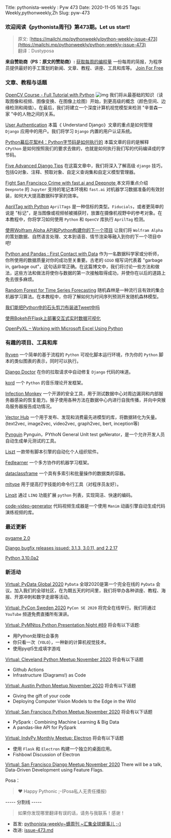 Title: pythonista-weekly : Pyw 473
Date: 2020-11-05 16:25
Tags: Weekly,pythonweekly,Zh 
Slug: pyw-473

### 欢迎阅读《pythonista周刊》第473期。Let us start!


>原文: [https://mailchi.mp/pythonweekly/python-weekly-issue-473](https://mailchi.mp/pythonweekly/python-weekly-issue-473)  
>翻译：Dustyposa

**来自赞助商（PS：原文的赞助商）:**
[获取每周的编程量](https://www.programmerweekly.com/?utm_source=pwad&utm_medium=newsletter)
一份每周的简报，为程序员提供最好的手工策划的新闻、文章、教程、讲座、工具和库等。 [Join For Free](https://www.programmerweekly.com/?utm_source=pwad&utm_medium=newsletter)

### 文章、教程与话题


[OpenCV Course - Full Tutorial with Python](https://www.youtube.com/watch?v=oXlwWbU8l2o) ![img](https://mcusercontent.com/e2e180baf855ac797ef407fc7/images/af76283a-6e65-436c-967a-900427cf6399.png)
我们将从最基础的知识（读取图像和视频、图像变换、在图像上绘图）开始，到更高级的概念（颜色空间、边缘检测和阈值）。在最后，我们将建立一个深度计算机视觉模型来检测 "辛普森一家 "中的人物之间的关系。

[User Authentication](https://www.mattlayman.com/understand-django/user-authentication/)
本篇《 Understand Django》文章的重点是如何管理 `Django` 应用中的用户。我们将学习 `Django` 内置的用户认证系统。

[Python幕后花絮#4：Python字节码是如何执行的](https://tenthousandmeters.com/blog/python-behind-the-scenes-4-how-python-bytecode-is-executed/)
本篇文章的目的是解释 `CPython` 是如何按照我们的要求去做的，也就是如何执行我们写的代码编译成的字节码。

[Five Advanced Django Tips](https://www.laac.dev/blog/five-advanced-django-tips/)
在这篇文章中，我们将深入了解高级 `django` 技巧，包括Q对象、注释、预取对象、自定义查询集和自定义模型管理器。

[Fight San Francisco Crime with fast.ai and Deepnote ](https://t.co/0BvOlt2EHI)
本文将重点介绍 `Deepnote` 的 `Jupyter` 支持的笔记本环境和 `fast.ai` 对机器学习数据准备的有效封装，如何大大提高数据科学家的效率。

[AprilTag with Python](https://www.pyimagesearch.com/2020/11/02/apriltag-with-python/)
`AprilTags` 是一种信标的类型。`Fiducials`，或者更简单的说是 "标记"，是当图像或视频帧被捕获时，放置在摄像机视野中的参考对象。在本教程中，你将学习如何使用 `Python` 和 `OpenCV` 库执行 `AprilTag` 检测。

[使用Wolfram Alpha API和Python构建你的下一个项目](https://t.co/cVtj96yy2F)
让我们将 `Wolfram Alpha` 的策划数据、自然语言处理、文本到语音、情节渲染等融入到你的下一个项目中吧!

[Python and Pandas : First Contact with Data](https://www.ardanlabs.com/blog/2020/11/python-pandas-first-contact-with-data.html)
作为一名数据科学家或分析师，你所使用的数据质量对你的成功至关重要。古老的 `GIGO` 缩写词代表着 "garbage in, garbage out"，这句话非常正确。在这篇博文中，我们将讨论一些方法和做法，这些方法和做法将使你与数据的第一次接触取得成功，并使你在以后的道路上免去很多麻烦。

[Random Forest for Time Series Forecasting](https://machinelearningmastery.com/random-forest-for-time-series-forecasting/)
随机森林是一种流行且有效的集合机器学习算法。在本教程中，你将了解如何为时间序列预测开发随机森林模型。

[我们能把Python中的石头剪刀布装进Tweet中吗](https://therenegadecoder.com/code/can-we-fit-rock-paper-scissors-in-python-in-a-tweet/)

[使用Bokeh在Flask上部署交互式实时数据可视化](https://t.co/AYYjJaNaIq)

[OpenPyXL – Working with Microsoft Excel Using Python](https://www.blog.pythonlibrary.org/2020/11/03/openpyxl-working-with-microsoft-excel-using-python/)



### 有趣的项目、工具和库


[Ryven](http://ryven.org/)
一个简单的基于流程的 `Python` 可视化脚本运行环境，作为你的 `Python` 脚本的类似图表的表示，同时可以执行。

[Django Doctor](https://django.doctor/) 
在你的拉取请求中自动修复 `Django` 代码的味道。

[kord](https://github.com/synestematic/kord)
一个 `Python` 的音乐理论开发框架。

[Infection Monkey](https://github.com/guardicore/monkey)
一个开源的安全工具，用于测试数据中心对周边漏洞和内部服务器感染的恢复能力。猴子使用各种方法在数据中心内进行自我传播，并向中央猴岛服务器报告成功情况。

[Vector Hub](https://github.com/vector-ai/vectorhub)
一个用于发布、发现和消费最先进模型的库，将数据转化为矢量。(text2vec, image2vec, video2vec, graph2vec, bert, inception等)

[Pynguin](https://github.com/se2p/pynguin)
Pynguin，PYthoN General UnIt test geNerator，是一个允许开发人员自动生成单元测试的工具。

[Liszt](https://github.com/rwandaPinocle/Liszt) 
一款带有脚本引擎的自动化个人组织软件。

[Fedlearner](https://github.com/bytedance/fedlearner)
一个多方协作的机器学习框架。

[dataclassframe](https://github.com/joshlk/dataclassframe)
一个具有多索引和批量操作的数据类的容器。

[mltype](https://github.com/jankrepl/mltype)
用于提高打字技能的命令行工具（对程序员友好）。

[Linqit](https://github.com/avilum/linqit)
通过 `LINQ` 功能扩展 `python` 列表，实现简洁、快速的编码。

[code-video-generator](https://github.com/sleuth-io/code-video-generator)
代码视频生成器是一个使用 `Manim` 动画引擎自动生成代码演练视频的库。

### 最近更新


[pygame 2.0](https://github.com/pygame/pygame/releases/tag/2.0.0)

[Django bugfix releases issued: 3.1.3, 3.0.11, and 2.2.17](https://www.djangoproject.com/weblog/2020/nov/02/bugfix-releases/)

[Python 3.10.0a2](https://pythoninsider.blogspot.com/2020/11/python-3100a2-is-now-available-for.html)



### 新活动


[Virtual: PyData Global 2020](https://global.pydata.org/)
`PyData` 全球2020是第一个完全在线的 `PyData` 会议。加入我们的全球社区，在为期五天的时间里，我们将举办各种讲座、教程、海报、开源冲刺和数字走廊等活动。

[Virtual: PyCon Sweden 2020](https://www.pycon.se/)
`PyCon SE 2020` 将完全在线举行。我们将通过 `YouTube` 频道免费直播所有演讲。

[Virtual: PyMNtos Python Presentation Night #89](https://www.meetup.com/PyMNtos-Twin-Cities-Python-User-Group/events/274350677/)
将会有以下话题:

- 用Python处理社会事务
- 你只看一次（`YOLO`），一种新的计算机视觉技术。
- 使用pyqt5生成填字游戏 


[Virtual: Cleveland Python Meetup November 2020](https://www.meetup.com/Cleveland-Area-Python-Interest-Group/events/fhqrtrybcpbmb/)
将会有以下话题

- Github Actions 
- Infrastructure (Diagrams!) as Code


[Virtual: Austin Python Meetup November 2020](https://www.meetup.com/austinpython/events/lgrbmqybcpbpb/)
将会有以下话题

- Giving the gift of your code
- Deploying Computer Vision Models to the Edge in the Wild


[Virtual: San Francisco Python Meetup November 2020](https://www.meetup.com/sfpython/events/qlcnxrybcpbpb/)
将会有以下话题

- PySpark : Combining Machine Learning & Big Data 
- A pandas-like API for PySpark


[Virtual: IndyPy Monthly Meetup: Electron](https://www.meetup.com/indypy/events/fqkbwrybcpbnb/) 
将会有以下话题

- 使用 `Flask` 和 `Electron` 构建一个独立的桌面应用。
- Fishbowl Discussion of Electron

[Virtual: San Francisco Django Meetup November 2020](https://www.meetup.com/The-San-Francisco-Django-Meetup-Group/events/273692748/)
There will be a talk, Data-Driven Development using Feature Flags.



Posa：

> ❤️ Happy Pythonic ;-(Posa私人无责任播报)  


----- 分割线 -----

> 如果你发现哪里翻译有误的话，请务与我联系！感谢！




- 首发: [pythonista-weekly~蠎周刊 ~汇集全球蠎事儿 ;-)](http://weekly.pychina.org/python-weekly/pyw-473.html)
- 改进: [issue-473.md](https://github.com/PyChina/weekly/blob/master/content/python-weekly/issue%23473.md)

